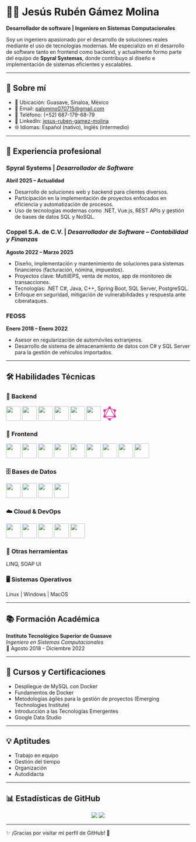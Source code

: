 # 👨‍💻 Jesús Rubén Gámez Molina  

**Desarrollador de software | Ingeniero en Sistemas Computacionales**  

Soy un ingeniero apasionado por el desarrollo de soluciones reales mediante el uso de tecnologías modernas. Me especializo en el desarrollo de software tanto en frontend como backend, y actualmente formo parte del equipo de **Spyral Systemas**, donde contribuyo al diseño e implementación de sistemas eficientes y escalables.  

---

## 📍 Sobre mí  

- 📍 Ubicación: Guasave, Sinaloa, México  
- 📧 Email: [palomino070715@gmail.com](mailto:palomino070715@gmail.com)  
- 📱 Teléfono: (+52) 687-179-68-79  
- 💼 LinkedIn: [jesus-ruben-gamez-molina](https://www.linkedin.com/in/jesus-ruben-gamez-molina)  
- 🌐 Idiomas: Español (nativo), Inglés (intermedio)  

---

## 💼 Experiencia profesional  

### Spyral Systems | *Desarrollador de Software*  
**Abril 2025 – Actualidad**  
- Desarrollo de soluciones web y backend para clientes diversos.  
- Participación en la implementación de proyectos enfocados en eficiencia y automatización de procesos.  
- Uso de tecnologías modernas como .NET, Vue.js, REST APIs y gestión de bases de datos SQL y NoSQL.  

### Coppel S.A. de C.V. | *Desarrollador de Software – Contabilidad y Finanzas*  
**Agosto 2022 – Marzo 2025**  
- Diseño, implementación y mantenimiento de soluciones para sistemas financieros (facturación, nómina, impuestos).  
- Proyectos clave: MultiIEPS, venta de motos, app de monitoreo de transacciones.  
- Tecnologías: .NET C#, Java, C++, Spring Boot, SQL Server, PostgreSQL.  
- Enfoque en seguridad, mitigación de vulnerabilidades y respuesta ante ciberataques.  

### FEOSS  
**Enero 2018 – Enero 2022**  
- Asesor en regularización de automóviles extranjeros.  
- Desarrollo de sistema de almacenamiento de datos con C# y SQL Server para la gestión de vehículos importados.  

---

## 🛠️ Habilidades Técnicas  

### 🔧 Backend  
<p>
  <img src="https://cdn.jsdelivr.net/gh/devicons/devicon/icons/csharp/csharp-original.svg" width="40" height="40"/>
  <img src="https://cdn.jsdelivr.net/gh/devicons/devicon/icons/java/java-original.svg" width="40" height="40"/>
  <img src="https://cdn.jsdelivr.net/gh/devicons/devicon/icons/nodejs/nodejs-original.svg" width="40" height="40"/>
  <img src="https://cdn.jsdelivr.net/gh/devicons/devicon/icons/python/python-original.svg" width="40" height="40"/>
  <img src="https://cdn.jsdelivr.net/gh/devicons/devicon/icons/spring/spring-original.svg" width="40" height="40"/>
  <img src="https://cdn.jsdelivr.net/gh/devicons/devicon/icons/dot-net/dot-net-original.svg" width="40" height="40"/>
  <img src="https://github.com/devicons/devicon/blob/v2.17.0/icons/graphql/graphql-plain.svg" width="40" height="40" />
  
</p>  

### 🎨 Frontend  
<p>
  <img src="https://cdn.jsdelivr.net/gh/devicons/devicon/icons/html5/html5-original.svg" width="40" height="40"/>
  <img src="https://cdn.jsdelivr.net/gh/devicons/devicon/icons/css3/css3-original.svg" width="40" height="40"/>
  <img src="https://cdn.jsdelivr.net/gh/devicons/devicon/icons/javascript/javascript-original.svg" width="40" height="40"/>
  <img src="https://cdn.jsdelivr.net/gh/devicons/devicon/icons/typescript/typescript-original.svg" width="40" height="40"/>
  <img src="https://cdn.jsdelivr.net/gh/devicons/devicon/icons/react/react-original.svg" width="40" height="40"/>
  <img src="https://cdn.jsdelivr.net/gh/devicons/devicon/icons/angularjs/angularjs-original.svg" width="40" height="40"/>
  <img src="https://cdn.jsdelivr.net/gh/devicons/devicon/icons/vuejs/vuejs-original.svg" width="40" height="40"/>
  <img src="https://cdn.jsdelivr.net/gh/devicons/devicon/icons/bootstrap/bootstrap-original.svg" width="40" height="40"/>
  <img src="https://cdn.jsdelivr.net/gh/devicons/devicon/icons/tailwindcss/tailwindcss-original.svg" width="40" height="40"/>
</p>  

### 🗄️ Bases de Datos  
<p>
  <img src="https://cdn.jsdelivr.net/gh/devicons/devicon/icons/mysql/mysql-original.svg" width="40" height="40"/>
  <img src="https://cdn.jsdelivr.net/gh/devicons/devicon/icons/postgresql/postgresql-original.svg" width="40" height="40"/>
  <img src="https://cdn.jsdelivr.net/gh/devicons/devicon/icons/mongodb/mongodb-original.svg" width="40" height="40"/>
  <img src="https://cdn.jsdelivr.net/gh/devicons/devicon/icons/microsoftsqlserver/microsoftsqlserver-plain.svg" width="40" height="40"/>
</p>  

### ☁️ Cloud & DevOps  
<p>
  <img src="https://cdn.jsdelivr.net/gh/devicons/devicon/icons/azure/azure-original.svg" width="40" height="40"/>
  <img src="https://cdn.jsdelivr.net/gh/devicons/devicon/icons/docker/docker-original.svg" width="40" height="40"/>
  <img src="https://cdn.jsdelivr.net/gh/devicons/devicon/icons/git/git-original.svg" width="40" height="40"/>
  <img src="https://cdn.jsdelivr.net/gh/devicons/devicon/icons/gitlab/gitlab-original.svg" width="40" height="40"/>
  <img src="https://cdn.jsdelivr.net/gh/devicons/devicon/icons/jenkins/jenkins-original.svg" width="40" height="40"/>
</p>  

### 🧰 Otras herramientas  
LINQ, SOAP UI  

### 🖥️ Sistemas Operativos  
Linux | Windows | MacOS  

---

## 📚 Formación Académica  

**Instituto Tecnológico Superior de Guasave**  
*Ingeniero en Sistemas Computacionales*  
📅 Agosto 2018 - Diciembre 2022  

---

## 📘 Cursos y Certificaciones  

- Despliegue de MySQL con Docker  
- Fundamentos de Docker  
- Metodologías ágiles para la gestión de proyectos (Emerging Technologies Institute)  
- Introducción a las Tecnologías Emergentes  
- Google Data Studio  

---

## 💡 Aptitudes  

- Trabajo en equipo  
- Gestión del tiempo  
- Organización  
- Autodidacta  

---

## 📊 Estadísticas de GitHub  
<p align="center">
  <img src="https://github-readme-stats.vercel.app/api?username=RubMolina10&show_icons=true&theme=radical" height="180"/>
  <img src="https://github-readme-stats.vercel.app/api/top-langs/?username=RubMolina10&layout=compact&theme=radical" height="180"/>
</p>  

---

✨ ¡Gracias por visitar mi perfil de GitHub! 🚀  
